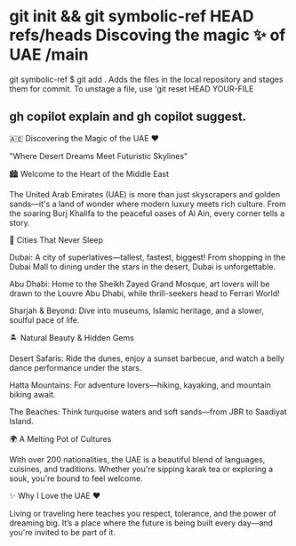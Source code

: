 # git init && git symbolic-ref HEAD refs/heads Discoving the magic ✨ of UAE /main
git symbolic-ref
$ git add .
Adds the files in the local repository and stages them for commit. To unstage a file, use 'git reset HEAD YOUR-FILE
 ## gh copilot explain and gh copilot suggest.
🇦🇪 Discovering the Magic of the UAE ❤️

"Where Desert Dreams Meet Futuristic Skylines"

🏙️ Welcome to the Heart of the Middle East

The United Arab Emirates (UAE) is more than just skyscrapers and golden sands—it's a land of wonder where modern luxury meets rich culture. From the soaring Burj Khalifa to the peaceful oases of Al Ain, every corner tells a story.

🌆 Cities That Never Sleep

Dubai: A city of superlatives—tallest, fastest, biggest! From shopping in the Dubai Mall to dining under the stars in the desert, Dubai is unforgettable.

Abu Dhabi: Home to the Sheikh Zayed Grand Mosque, art lovers will be drawn to the Louvre Abu Dhabi, while thrill-seekers head to Ferrari World!

Sharjah & Beyond: Dive into museums, Islamic heritage, and a slower, soulful pace of life.


🏝️ Natural Beauty & Hidden Gems

Desert Safaris: Ride the dunes, enjoy a sunset barbecue, and watch a belly dance performance under the stars.

Hatta Mountains: For adventure lovers—hiking, kayaking, and mountain biking await.

The Beaches: Think turquoise waters and soft sands—from JBR to Saadiyat Island.


🌍 A Melting Pot of Cultures

With over 200 nationalities, the UAE is a beautiful blend of languages, cuisines, and traditions. Whether you're sipping karak tea or exploring a souk, you're bound to feel welcome.

✨ Why I Love the UAE ❤️

Living or traveling here teaches you respect, tolerance, and the power of dreaming big. It’s a place where the future is being built every day—and you're invited to be part of it.
